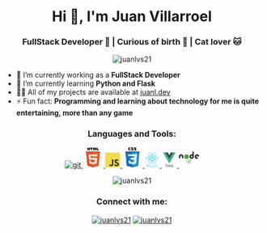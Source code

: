<h1 align="center">Hi 👋, I'm Juan Villarroel</h1>
<h3 align="center">FullStack Developer 🚀 | Curious of birth 🔎 | Cat lover 🐱</h3>

<p align="center">
    <img  src="https://i.imgur.com/VLw5WFu.png" alt="juanlvs21" />
</p>

- 🔭 I’m currently working  as a **FullStack Developer**
- 🌱 I’m currently learning **Python and Flask**
- 👨‍💻 All of my projects are available at [juanl.dev](https://juanl.dev)
- ⚡ Fun fact: **Programming and learning about technology for me is quite entertaining, more than any game**

<h3 align="center">Languages and Tools:</h3>
<p align="center">  
    <a href="https://git-scm.com/" target="_blank"> 
        <img src="https://www.vectorlogo.zone/logos/git-scm/git-scm-icon.svg" alt="git" width="30" height="30"/> 
    </a> 
    <a href="https://www.w3.org/html/" target="_blank"> 
        <img src="https://raw.githubusercontent.com/devicons/devicon/master/icons/html5/html5-original-wordmark.svg" alt="html5" width="40" height="40"/> 
    </a>
    <a href="https://developer.mozilla.org/en-US/docs/Web/JavaScript" target="_blank"> 
        <img src="https://raw.githubusercontent.com/devicons/devicon/master/icons/javascript/javascript-original.svg" alt="javascript" width="30" height="30"/> 
    </a> 
    <a href="https://www.w3schools.com/css/" target="_blank">  
        <img src="https://raw.githubusercontent.com/devicons/devicon/master/icons/css3/css3-original-wordmark.svg" alt="css3" width="40" height="40">
    </a>
    <a href="https://reactjs.org/" target="_blank"> 
        <img src="https://raw.githubusercontent.com/devicons/devicon/master/icons/react/react-original-wordmark.svg" alt="react" width="30" height="30"/> 
    </a> 
    <a href="https://vuejs.org/" target="_blank"> 
        <img src="https://raw.githubusercontent.com/devicons/devicon/master/icons/vuejs/vuejs-original-wordmark.svg" alt="vuejs" width="30" height="30"/> 
    </a> 
    <a href="https://nodejs.org" target="_blank"> 
        <img src="https://raw.githubusercontent.com/devicons/devicon/master/icons/nodejs/nodejs-original-wordmark.svg" alt="nodejs" width="40" height="40"/> 
    </a> 
</p>

<p align="center"><img  src="https://github-readme-stats.vercel.app/api/top-langs?username=juanlvs21&show_icons=true&locale=en&layout=compact" alt="juanlvs21" /></p>

<h3 align="center">Connect with me:</h3>
<p align="center">
<a href="https://twitter.com/juanlvs21" target="blank"><img align="center" src="https://cdn.jsdelivr.net/npm/simple-icons@3.0.1/icons/twitter.svg" alt="juanlvs21" height="20" width="30" /></a>
<a href="https://linkedin.com/in/juanlvs21" target="blank"><img align="center" src="https://cdn.jsdelivr.net/npm/simple-icons@3.0.1/icons/linkedin.svg" alt="juanlvs21" height="20" width="30" /></a>
</p>

